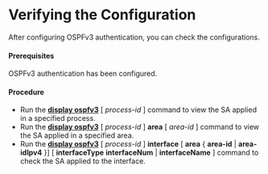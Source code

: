 Verifying the Configuration
===========================

After configuring OSPFv3 authentication, you can check the configurations.

#### Prerequisites

OSPFv3 authentication has been configured.


#### Procedure

* Run the [**display ospfv3**](cmdqueryname=display+ospfv3) [ *process-id* ] command to view the SA applied in a specified process.
* Run the [**display ospfv3**](cmdqueryname=display+ospfv3)  [ *process-id* ] **area** [ *area-id* ] command to view the SA applied in a specified area.
* Run the [**display ospfv3**](cmdqueryname=display+ospfv3)  [ *process-id* ] **interface** [ ****area**** { **area-id** | **area-idIpv4** }] [ **interfaceType** **interfaceNum** | **interfaceName** ] command to check the SA applied to the interface.